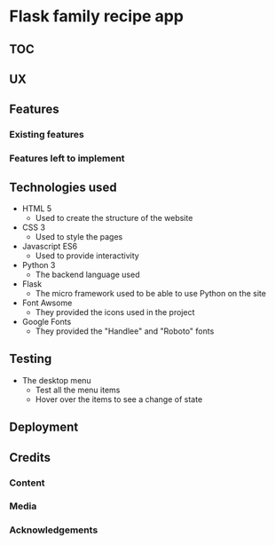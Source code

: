 # Flask family recipe app

## TOC

## UX

## Features

### Existing features

### Features left to implement

## Technologies used

* HTML 5
  * Used to create the structure of the website
* CSS 3
  * Used to style the pages
* Javascript ES6
  * Used to provide interactivity
* Python 3 
  * The backend language used
* Flask
  * The micro framework used to be able to use Python on the site
* Font Awsome
  * They provided the icons used in the project
* Google Fonts 
  * They provided the "Handlee" and "Roboto" fonts   

## Testing

* The desktop menu
  * Test all the menu items
  * Hover over the items to see a change of state

## Deployment

## Credits

### Content

### Media

### Acknowledgements
